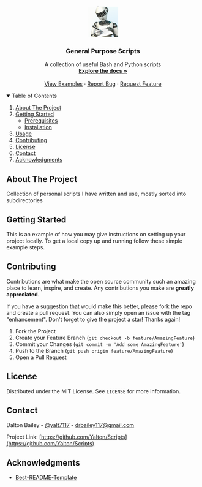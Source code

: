 
<!-- PROJECT SHIELDS -->
<!--
Add relevant shields here, e.g.:
![GitHub issues](https://img.shields.io/github/issues/Yalton/Scripts)
![GitHub forks](https://img.shields.io/github/forks/Yalton/Scripts)
![GitHub stars](https://img.shields.io/github/stars/Yalton/Scripts)
-->

<!-- PROJECT LOGO -->
<br />
<div align="center">
  <a href="https://github.com/Yalton/Scripts">
    <img src="writing_bot.png" alt="Logo" width="80" height="80">
  </a>
  <h3 align="center">General Purpose Scripts</h3>
  <p align="center">
    A collection of useful Bash and Python scripts
    <br />
    <a href="https://github.com/Yalton/Scripts"><strong>Explore the docs »</strong></a>
    <br />
    <br />
    <a href="https://github.com/Yalton/Scripts/tree/main/examples">View Examples</a>
    ·
    <a href="https://github.com/Yalton/Scripts/issues">Report Bug</a>
    ·
    <a href="https://github.com/Yalton/Scripts/issues">Request Feature</a>
  </p>
</div>

<!-- TABLE OF CONTENTS -->
<details open="open">
  <summary>Table of Contents</summary>
  <ol>
    <li>
      <a href="#about-the-project">About The Project</a>
    </li>
    <li>
      <a href="#getting-started">Getting Started</a>
      <ul>
        <li><a href="#prerequisites">Prerequisites</a></li>
        <li><a href="#installation">Installation</a></li>
      </ul>
    </li>
    <li><a href="#usage">Usage</a></li>
    <li><a href="#contributing">Contributing</a></li>
    <li><a href="#license">License</a></li>
    <li><a href="#contact">Contact</a></li>
    <li><a href="#acknowledgments">Acknowledgments</a></li>
  </ol>
</details>

<!-- ABOUT THE PROJECT -->
## About The Project

Collection of personal scripts I have written and use, mostly sorted into subdirectories

<!-- GETTING STARTED -->
## Getting Started

This is an example of how you may give instructions on setting up your project locally.
To get a local copy up and running follow these simple example steps.


<!-- CONTRIBUTING -->
## Contributing

Contributions are what make the open source community such an amazing place to learn, inspire, and create. Any contributions you make are **greatly appreciated**.

If you have a suggestion that would make this better, please fork the repo and create a pull request. You can also simply open an issue with the tag "enhancement".
Don't forget to give the project a star! Thanks again!

1. Fork the Project
2. Create your Feature Branch (`git checkout -b feature/AmazingFeature`)
3. Commit your Changes (`git commit -m 'Add some AmazingFeature'`)
4. Push to the Branch (`git push origin feature/AmazingFeature`)
5. Open a Pull Request

<!-- LICENSE -->
## License

Distributed under the MIT License. See `LICENSE` for more information.

<!-- CONTACT -->
## Contact

Dalton Bailey - [@yalt7117](https://twitter.com/yalt7117) - drbailey117@gmail.com

Project Link: [https://github.com/Yalton/Scripts](https://github.com/Yalton/Scripts)

<!-- ACKNOWLEDGMENTS -->
## Acknowledgments
* [Best-README-Template](https://github.com/othneildrew/Best-README-Template)
```


